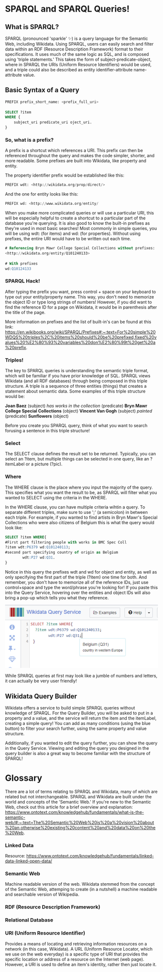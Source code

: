 # SPARQL and SPARQL Queries!

## What is SPARQL? 
SPARQL (pronounced 'sparkle' :sparkles:) is a query language for the Semantic Web, including Wikidata. Using SPARQL, users can easily search and filter data within an RDF (Resource Description Framework) format to their specifications. It uses much of the same logic as SQL, and is composed using 'triple statements.' This takes the form of subject-predicate-object, where in SPARQL the URIs (Uniform Resource Identifiers) would be used, and a triple could also be described as entity identifier-attribute name-attribute value. 

## Basic Syntax of a Query

```sql
PREFIX prefix_short_name: <prefix_full_uri>

SELECT ?item
WHERE {
    subject_uri predicate_uri oject_uri.
}
```
### So, what is a prefix? 
A prefix is a shortcut which references a URI. This prefix can then be referenced throughout the query and makes the code simpler, shorter, and more readable. Some prefixes are built into Wikidata, like property and entity. 

The property identifier prefix would be established like this:
```sql
PREFIX wdt: <http://wikidata.org/prop/direct/>
```
And the one for entity looks like this:
```sql
PREFIX wd: <http://www.wikidata.org/entity/
```
When you make more complicated queries or will use a particular URI, this will be especially helpful to create a shortcut to a particular part of the database you're querying. It is also good to know the built-in prefixes as they're used in most basic searches! Most commonly in simple queries, you will be using wdt: (for items) and wd: (for properties). Without using prefixes, the entire URI would have to be written out each time.

```sql
# Referencing Bryn Mawr College Special Collections without prefixes:
<http://wikidata.org/entity/Q101240133>

# With prefixes
wd:Q10124133
```
### SPARQL Hack!
After typing the prefix you want, press control + space on your keyboard to type out your entity/property name. This way, you don't need to memorize the object ID or type long strings of numbers! However, if you did want to find the reference ID for a page on Wikidata, it would be in parenthesis after the title of the page. 

More information on prefixes and the list of built-in's can be found at this link: https://en.wikibooks.org/wiki/SPARQL/Prefixes#:~:text=For%20simple%20WDQS%20triples%2C%20items%20should%20be%20prefixed,fixed%20values%20%E2%80%93%20variables%20don%E2%80%99t%20get%20a%20prefix.

### Triples!
The key to SPARQL queries is understanding the semantic triple format, which will be familiar if you have prior knowledge of SQL. SPARQL views Wikidata (and all RDF databases) through being composed in this triple structure. A triple is a sequence of three entities (things) that creates a statement about semantic data. Some examples of this triple structure would be:

**Joan Baez** (subject) *has works in the collection* (predicate) **Bryn Mawr College Special Collections** (object)
**Vincent Van Gogh** (subject) *painted* (predicate) **Sunflowers** (object)

Before you create you SPARQL query, think of what you want to search forusing a sentence in this triple structure! 

### Select 
The SELECT clause defines the result set to be returned. Typically, you can select an ?item, but multiple things can be selected in one query, like an ?itemLabel or a picture (?pic). 

### Where
The WHERE clause is the place where you input the majority of the query. This specifies what you want the result to be, as SPARQL will filter what you wanted to SELECT using the criteria in the WHERE. 

In the WHERE clause, you can have multiple criteria wihtin a query. To separate different triples, make sure to use ';' (a semicolon) in between each triple. For example, if you wanted to find artists in Bryn Mawr's Special Collections who were also citizens of Belgium this is what the query would look like:

```sql
SELECT ?item WHERE{
#First part filtering people with works in BMC Spec Coll
?item wdt:P6379 wd:Q101240113;
#second part specifying country of origin as Belgium
        wdt:P27 wd:Q31.
}
```
Notice in this query the prefixes wdt and wd for object and entity, as well as only specifying the first part of the triple (?item) one time for both. And remember, you don't have to memorize all of the reference IDs, just use control+space and type the word/phrase you're looking for! If you paste this into the Query Service, hovering over the entities and object IDs will also bring a pop-up which tells you what they reference. 

![image of the query in the query service](sparql_github_imgs/belgium.png)


While SPARQL queries at first may look like a jumble of numbers and letters, it can actually be very user friendly!

## Wikidata Query Builder
Wikidata offers a service to build simple SPARQL queries without knowledge of SPARQL. For the Query Builder, you will be asked to put in a property and a value, and the service will return the item and the itemLabel, creating a simple query! You can add as many conditions (using the blue button) to filter your search further, using the same property and value structure. 

Additionally, if you wanted to edit the query further, you can show the query in the Query Service. Viewing and editing the query you designed in the query builder is also a great way to become familiar with the structure of SPARQL!

# Glossary 
There are a lot of terms relating to SPARQL and Wikidata, many of which are related but not interchangeable. SPARQL and Wikidata are built under the world and concepts of the 'Semantic Web.' If you're new to the Semantic Web, check out this article for a brief overview and explanation: https://www.ontotext.com/knowledgehub/fundamentals/what-is-the-semantic-web/#:~:text=The%20Semantic%20Web%20is%20a%20vision%20about%20an,otherwise%20existing%20content%20and%20data%20on%20the%20Web.

### Linked Data

Resource: https://www.ontotext.com/knowledgehub/fundamentals/linked-data-linked-open-data/

### Semantic Web
Machine readable version of the web. Wikidata stemmed from the concept of the Semantic Web, attemping to create (in a nutshell) a machine readable and searchable version of Wikipedia. 

### RDF (Resource Description Framework)

### Relational Database

### URI (Uniform Resource Identifier)
Provides a means of locating and retrieving information resources on a network (in this case, Wikidata). A URL (Uniform Resource Locator, which we use on the web everyday) is a specific type of URI that provides the specific location or address of a resource on the Internet (web page). However, a URI is used to define an item's identity, rather then just locate it. 
